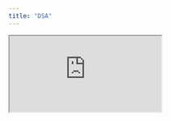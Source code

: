 ```yaml
---
title: "DSA"
---
```

<iframe src="https://docs.google.com/spreadsheets/d/e/2PACX-1vT1Kc_K714X4Ys2E-oZAUn1-DVbcZawsgxTU1IoCkVcywjLAungLHUC9IDiN-YS0_mH7JMLN0z-kHkq/pubhtml?gid=0&amp;single=true&amp;widget=true&amp;headers=false"></iframe>